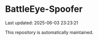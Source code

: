 # BattleEye-Spoofer

Last updated: 2025-06-03 23:23:21

This repository is automatically maintained.
